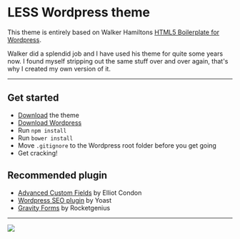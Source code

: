 # LESS Wordpress theme

This theme is entirely based on Walker Hamiltons [HTML5 Boilerplate for Wordpress](https://github.com/walker/html5-boilerplate-for-wordpress).

Walker did a splendid job and I have used his theme for quite some years now.
I found myself stripping out the same stuff over and over again, that's why I created my own version of it.

---

## Get started

* [Download](https://github.com/lekkerduidelijk/less-wordpress/zipball/master) the theme
* [Download Wordpress](http://wordpress.org)
* Run <code>npm install</code>
* Run <code>bower install</code>
* Move <code>.gitignore</code> to the Wordpress root folder before you get going
* Get cracking!

## Recommended plugin

* [Advanced Custom Fields](http://advancedcustomfields.com/) by Elliot Condon
* [Wordpress SEO plugin](http://yoast.com/wordpress/seo/) by Yoast
* [Gravity Forms](http://gravityforms.com) by Rocketgenius

---
<img src="https://raw.github.com/lekkerduidelijk/less-wordpress/master/screenshot.png">
